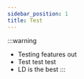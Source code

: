 ```yaml
---
sidebar_position: 1
title: Test
---
```


:::warning

- Testing features out
- Test test test
- LD is the best
:::